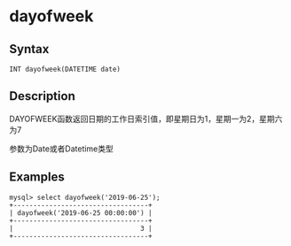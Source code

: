 # dayofweek

## Syntax

`INT dayofweek(DATETIME date)`

## Description

DAYOFWEEK函数返回日期的工作日索引值，即星期日为1，星期一为2，星期六为7

参数为Date或者Datetime类型

## Examples

```
mysql> select dayofweek('2019-06-25');
+----------------------------------+
| dayofweek('2019-06-25 00:00:00') |
+----------------------------------+
|                                3 |
+----------------------------------+
```